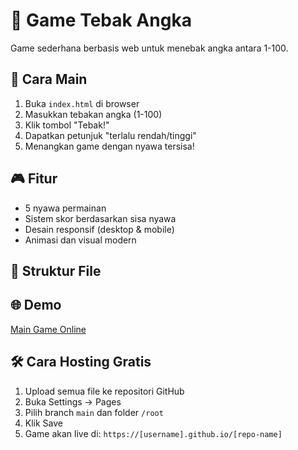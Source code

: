# 🎯 Game Tebak Angka

Game sederhana berbasis web untuk menebak angka antara 1-100.

## 🚀 Cara Main
1. Buka `index.html` di browser
2. Masukkan tebakan angka (1-100)
3. Klik tombol "Tebak!"
4. Dapatkan petunjuk "terlalu rendah/tinggi"
5. Menangkan game dengan nyawa tersisa!

## 🎮 Fitur
- 5 nyawa permainan
- Sistem skor berdasarkan sisa nyawa
- Desain responsif (desktop & mobile)
- Animasi dan visual modern

## 📁 Struktur File

## 🌐 Demo
[Main Game Online](https://[username].github.io/game-tebak-angka)

## 🛠️ Cara Hosting Gratis
1. Upload semua file ke repositori GitHub
2. Buka Settings → Pages
3. Pilih branch `main` dan folder `/root`
4. Klik Save
5. Game akan live di: `https://[username].github.io/[repo-name]`
